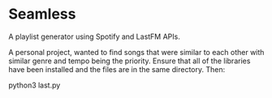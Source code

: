 # Seamless
A playlist generator using Spotify and LastFM APIs.

A personal project, wanted to find songs that were similar to each other with similar genre and tempo being the priority. Ensure that all of the libraries have been installed and the files are in the same directory. Then:

python3 last.py
